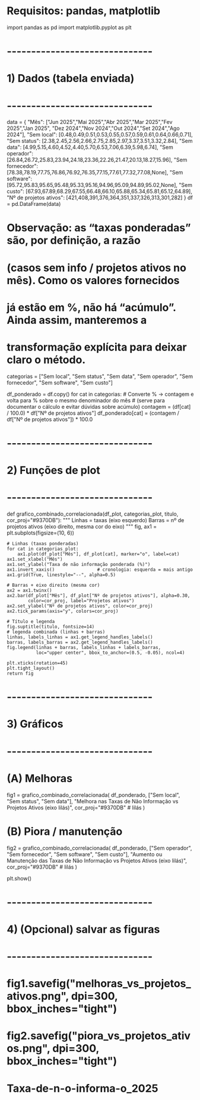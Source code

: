
# Requisitos: pandas, matplotlib
import pandas as pd
import matplotlib.pyplot as plt

# ------------------------------
# 1) Dados (tabela enviada)
# ------------------------------
data = {
    "Mês": ["Jun 2025","Mai 2025","Abr 2025","Mar 2025","Fev 2025","Jan 2025",
            "Dez 2024","Nov 2024","Out 2024","Set 2024","Ago 2024"],
    "Sem local": [0.48,0.49,0.51,0.53,0.55,0.57,0.59,0.61,0.64,0.66,0.71],
    "Sem status": [2.38,2.45,2.56,2.66,2.75,2.85,2.97,3.37,3.51,3.32,2.84],
    "Sem data": [4.99,5.15,4.60,4.52,4.40,5.70,6.53,7.06,6.39,5.98,6.74],
    "Sem operador": [26.84,26.72,25.83,23.94,24.18,23.36,22.26,21.47,20.13,18.27,15.96],
    "Sem fornecedor": [78.38,78.19,77.75,76.86,76.92,76.35,77.15,77.61,77.32,77.08,None],
    "Sem software": [95.72,95.83,95.65,95.48,95.33,95.16,94.96,95.09,94.89,95.02,None],
    "Sem custo": [67.93,67.89,68.29,67.55,66.48,66.10,65.88,65.34,65.81,65.12,64.89],
    "Nº de projetos ativos": [421,408,391,376,364,351,337,326,313,301,282]
}
df = pd.DataFrame(data)

# Observação: as “taxas ponderadas” são, por definição, a razão
# (casos sem info / projetos ativos no mês). Como os valores fornecidos
# já estão em %, não há “acúmulo”. Ainda assim, manteremos a
# transformação explícita para deixar claro o método.

categorias = ["Sem local", "Sem status", "Sem data", "Sem operador",
              "Sem fornecedor", "Sem software", "Sem custo"]

df_ponderado = df.copy()
for cat in categorias:
    # Converte % -> contagem e volta para % sobre o mesmo denominador do mês
    # (serve para documentar o cálculo e evitar dúvidas sobre acúmulo)
    contagem = (df[cat] / 100.0) * df["Nº de projetos ativos"]
    df_ponderado[cat] = (contagem / df["Nº de projetos ativos"]) * 100.0

# ------------------------------
# 2) Funções de plot
# ------------------------------
def grafico_combinado_correlacionada(df_plot, categorias_plot, titulo, cor_proj="#9370DB"):
    """
    Linhas = taxas (eixo esquerdo)
    Barras = nº de projetos ativos (eixo direito, mesma cor do eixo)
    """
    fig, ax1 = plt.subplots(figsize=(10, 6))

    # Linhas (taxas ponderadas)
    for cat in categorias_plot:
        ax1.plot(df_plot["Mês"], df_plot[cat], marker="o", label=cat)
    ax1.set_xlabel("Mês")
    ax1.set_ylabel("Taxa de não informação ponderada (%)")
    ax1.invert_xaxis()                # cronologia: esquerda = mais antigo
    ax1.grid(True, linestyle="--", alpha=0.5)

    # Barras + eixo direito (mesma cor)
    ax2 = ax1.twinx()
    ax2.bar(df_plot["Mês"], df_plot["Nº de projetos ativos"], alpha=0.30,
            color=cor_proj, label="Projetos ativos")
    ax2.set_ylabel("Nº de projetos ativos", color=cor_proj)
    ax2.tick_params(axis="y", colors=cor_proj)

    # Título e legenda
    fig.suptitle(titulo, fontsize=14)
    # legenda combinada (linhas + barras)
    linhas, labels_linhas = ax1.get_legend_handles_labels()
    barras, labels_barras = ax2.get_legend_handles_labels()
    fig.legend(linhas + barras, labels_linhas + labels_barras,
               loc="upper center", bbox_to_anchor=(0.5, -0.05), ncol=4)

    plt.xticks(rotation=45)
    plt.tight_layout()
    return fig

# ------------------------------
# 3) Gráficos
# ------------------------------
# (A) Melhoras
fig1 = grafico_combinado_correlacionada(
    df_ponderado,
    ["Sem local", "Sem status", "Sem data"],
    "Melhora nas Taxas de Não Informação vs Projetos Ativos (eixo lilás)",
    cor_proj="#9370DB"  # lilás
)

# (B) Piora / manutenção
fig2 = grafico_combinado_correlacionada(
    df_ponderado,
    ["Sem operador", "Sem fornecedor", "Sem software", "Sem custo"],
    "Aumento ou Manutenção das Taxas de Não Informação vs Projetos Ativos (eixo lilás)",
    cor_proj="#9370DB"  # lilás
)

plt.show()

# ------------------------------
# 4) (Opcional) salvar as figuras
# ------------------------------
# fig1.savefig("melhoras_vs_projetos_ativos.png", dpi=300, bbox_inches="tight")
# fig2.savefig("piora_vs_projetos_ativos.png", dpi=300, bbox_inches="tight")
# Taxa-de-n-o-informa-o_2025
